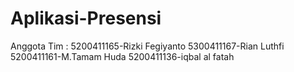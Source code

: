 # Aplikasi-Presensi
Anggota Tim :
5200411165-Rizki Fegiyanto
5300411167-Rian Luthfi
5200411161-M.Tamam Huda
5200411136-iqbal al fatah

